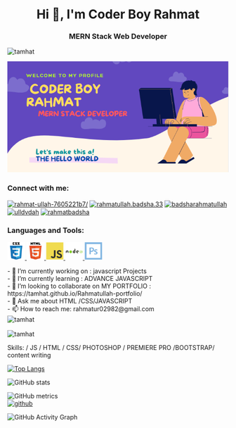 <h1 align="center">Hi 👋, I'm Coder Boy Rahmat</h1> <h3 align="center">MERN Stack Web Developer</h3> <p align="left"> <img src="https://komarev.com/ghpvc/?username=tamhat&label=Profile%20views&color=0e75b6&style=flat" alt="tamhat" /> </p> 

<img src="https://github.com/Tamhat/Tamhat/blob/main/Screenshot_63.png?raw=true"><br>
<h3 align="left">Connect with me:</h3> <p align="left"> 
</a> <a href="https://linkedin.com/in/rahmat-ullah-7605221b7/" target="blank"><img align="center" src="https://raw.githubusercontent.com/rahuldkjain/github-profile-readme-generator/master/src/images/icons/Social/linked-in-alt.svg" alt="rahmat-ullah-7605221b7/" height="30" width="40" /></a> <a href="https://fb.com/rahmatullah.badsha.33" target="blank"><img align="center" src="https://raw.githubusercontent.com/rahuldkjain/github-profile-readme-generator/master/src/images/icons/Social/facebook.svg" alt="rahmatullah.badsha.33" height="30" width="40" /></a> <a href="https://instagram.com/badsharahmatullah" target="blank"><img align="center" src="https://raw.githubusercontent.com/rahuldkjain/github-profile-readme-generator/master/src/images/icons/Social/instagram.svg" alt="badsharahmatullah" height="30" width="40" /></a> <a href="https://dribbble.com/ulldvdah" target="blank"><img align="center" src="https://raw.githubusercontent.com/rahuldkjain/github-profile-readme-generator/master/src/images/icons/Social/dribbble.svg" alt="ulldvdah" height="30" width="40" /></a> <a href="https://www.behance.net/rahmatbadsha" target="blank"><img align="center" src="https://raw.githubusercontent.com/rahuldkjain/github-profile-readme-generator/master/src/images/icons/Social/behance.svg" alt="rahmatbadsha" height="30" width="40" /></a>  </p> <h3 align="left">Languages and Tools:</h3> <p align="left"> <a href="https://www.w3schools.com/css/" target="_blank"> <img src="https://raw.githubusercontent.com/devicons/devicon/master/icons/css3/css3-original-wordmark.svg" alt="css3" width="40" height="40"/> </a> <a href="https://www.w3.org/html/" target="_blank"> <img src="https://raw.githubusercontent.com/devicons/devicon/master/icons/html5/html5-original-wordmark.svg" alt="html5" width="40" height="40"/> </a> <a href="https://developer.mozilla.org/en-US/docs/Web/JavaScript" target="_blank"> <img src="https://raw.githubusercontent.com/devicons/devicon/master/icons/javascript/javascript-original.svg" alt="javascript" width="40" height="40"/> </a> <a href="https://nodejs.org" target="_blank"> <img src="https://raw.githubusercontent.com/devicons/devicon/master/icons/nodejs/nodejs-original-wordmark.svg" alt="nodejs" width="40" height="40"/> </a> <a href="https://www.photoshop.com/en" target="_blank"> <img src="https://raw.githubusercontent.com/devicons/devicon/master/icons/photoshop/photoshop-line.svg" alt="photoshop" width="40" height="40"/> </a> </p> <p>
- 🔭 I’m currently working on : javascript Projects <br>
- 🌱 I’m currently learning : ADVANCE JAVASCRIPT  <br>
- 👯 I’m looking to collaborate on MY PORTFOLIO : https://tamhat.github.io/Rahmatullah-portfolio/ <br>
- 💬 Ask me about HTML /CSS/JAVASCRIPT<br>
- 📫 How to reach me:  rahmatur02982@gmail.com <br>
  <img align="center" src="https://github-readme-stats.vercel.app/api/top-langs?username=tamhat&show_icons=true&locale=en&layout=compact" alt="tamhat" /></p> <p><img align="center" src="https://github-readme-streak-stats.herokuapp.com/?user=tamhat&" alt="tamhat" /></p>
  
  


Skills: / JS / HTML / CSS/ PHOTOSHOP / PREMIERE PRO /BOOTSTRAP/ content writing






[![Top Langs](https://github-readme-stats.vercel.app/api/top-langs/?username=Tamhat)](https://github.com/anuraghazra/github-readme-stats)

![GitHub stats](https://github-readme-stats.vercel.app/api?username=Tamhat&show_icons=true&count_private=true)  

![GitHub metrics](https://metrics.lecoq.io/Tamhat)  <br>
[<img src='https://cdn.jsdelivr.net/npm/simple-icons@3.0.1/icons/github.svg' alt='github' height='40'>](https://github.com/Tamhat)  

![GitHub Activity Graph](https://activity-graph.herokuapp.com/graph?username=Tamhat)  
